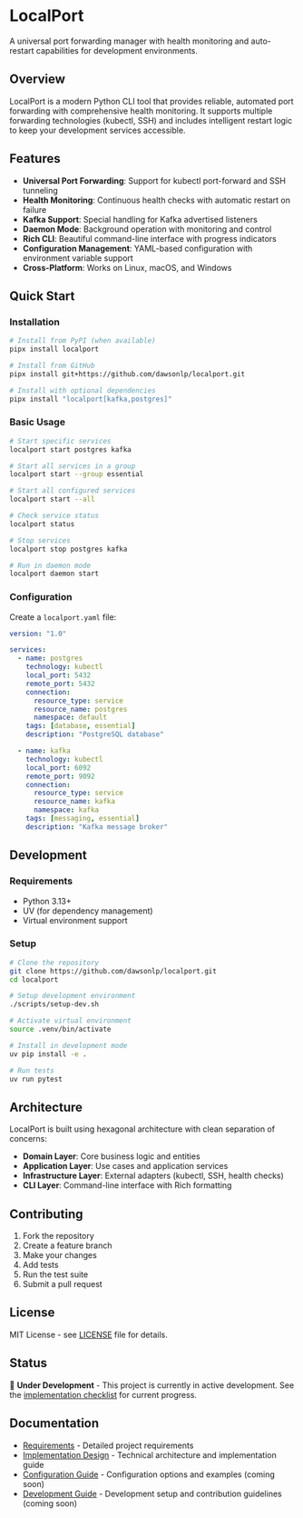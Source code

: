 # LocalPort

A universal port forwarding manager with health monitoring and auto-restart capabilities for development environments.

## Overview

LocalPort is a modern Python CLI tool that provides reliable, automated port forwarding with comprehensive health monitoring. It supports multiple forwarding technologies (kubectl, SSH) and includes intelligent restart logic to keep your development services accessible.

## Features

- **Universal Port Forwarding**: Support for kubectl port-forward and SSH tunneling
- **Health Monitoring**: Continuous health checks with automatic restart on failure
- **Kafka Support**: Special handling for Kafka advertised listeners
- **Daemon Mode**: Background operation with monitoring and control
- **Rich CLI**: Beautiful command-line interface with progress indicators
- **Configuration Management**: YAML-based configuration with environment variable support
- **Cross-Platform**: Works on Linux, macOS, and Windows

## Quick Start

### Installation

```bash
# Install from PyPI (when available)
pipx install localport

# Install from GitHub
pipx install git+https://github.com/dawsonlp/localport.git

# Install with optional dependencies
pipx install "localport[kafka,postgres]"
```

### Basic Usage

```bash
# Start specific services
localport start postgres kafka

# Start all services in a group
localport start --group essential

# Start all configured services
localport start --all

# Check service status
localport status

# Stop services
localport stop postgres kafka

# Run in daemon mode
localport daemon start
```

### Configuration

Create a `localport.yaml` file:

```yaml
version: "1.0"

services:
  - name: postgres
    technology: kubectl
    local_port: 5432
    remote_port: 5432
    connection:
      resource_type: service
      resource_name: postgres
      namespace: default
    tags: [database, essential]
    description: "PostgreSQL database"

  - name: kafka
    technology: kubectl
    local_port: 6092
    remote_port: 9092
    connection:
      resource_type: service
      resource_name: kafka
      namespace: kafka
    tags: [messaging, essential]
    description: "Kafka message broker"
```

## Development

### Requirements

- Python 3.13+
- UV (for dependency management)
- Virtual environment support

### Setup

```bash
# Clone the repository
git clone https://github.com/dawsonlp/localport.git
cd localport

# Setup development environment
./scripts/setup-dev.sh

# Activate virtual environment
source .venv/bin/activate

# Install in development mode
uv pip install -e .

# Run tests
uv run pytest
```

## Architecture

LocalPort is built using hexagonal architecture with clean separation of concerns:

- **Domain Layer**: Core business logic and entities
- **Application Layer**: Use cases and application services
- **Infrastructure Layer**: External adapters (kubectl, SSH, health checks)
- **CLI Layer**: Command-line interface with Rich formatting

## Contributing

1. Fork the repository
2. Create a feature branch
3. Make your changes
4. Add tests
5. Run the test suite
6. Submit a pull request

## License

MIT License - see [LICENSE](LICENSE) file for details.

## Status

🚧 **Under Development** - This project is currently in active development. See the [implementation checklist](implementation_design_python.md#implementation-checklist) for current progress.

## Documentation

- [Requirements](localport.md) - Detailed project requirements
- [Implementation Design](implementation_design_python.md) - Technical architecture and implementation guide
- [Configuration Guide](docs/configuration.md) - Configuration options and examples (coming soon)
- [Development Guide](docs/development.md) - Development setup and contribution guidelines (coming soon)
